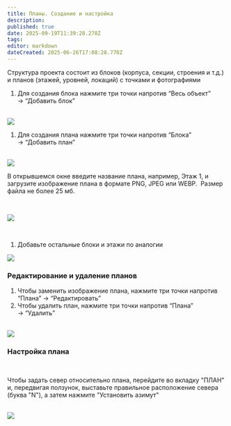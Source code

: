 ```yaml
---
title: Планы. Создание и настройка
description: 
published: true
date: 2025-09-19T11:39:28.278Z
tags: 
editor: markdown
dateCreated: 2025-06-26T17:08:28.770Z
---
```


Структура проекта состоит из блоков (корпуса, секции, строения и т.д.) и планов (этажей, уровней, локаций) с точками и фотографиями

1.  Для создания блока нажмите три точки напротив “Весь объект” → “Добавить блок”  
     

![](https://lh7-rt.googleusercontent.com/docsz/AD_4nXerJZd48LWhxQdO6cUa3qI8xgllMA54mFMIZhRtOFGkvYCReflwn5Nz0acxn6cJQXmi1tR_p2Gh6BUjlD4nijHvxvbi72Hf0PQRuNBqwu7-sbYLuXgwWrtAJr4_-AULNA?key=3hpsmQhvFqHd-U35R9gMfGGO)

1.  Для создания плана нажмите три точки напротив “Блока” → “Добавить план”  
     

![](https://lh7-rt.googleusercontent.com/docsz/AD_4nXePrWHB4Ez-S_Tm-dAF0UEtFYVQUsHwEzE7HENYRKsiMLYQ5gpl8K4Uz3GvLR2kLhqvsSkRY-sJyQxZV-EgIJ1_AJ-dc6-mJXFZhNV10hy6XJQuvoR7nTHPmO1vZNzUrmU?key=3hpsmQhvFqHd-U35R9gMfGGO)

В открывшемся окне введите название плана, например, Этаж 1, и загрузите изображение плана в формате PNG, JPEG или WEBP.  Размер файла не более 25 мб.  
  
        

![](https://lh7-rt.googleusercontent.com/docsz/AD_4nXdaIHNCLs2LGHZYPlAcA7Za9PYKpR_Qf3ujHB5kDO0jSRvsw64JAQ0JqFacnLMvuU28BJb7il4AZVMFJITUsS5NGXCkQWHVhfUYq9cxJFUIdTdUcAiUZGiodf8COW57gTc?key=3hpsmQhvFqHd-U35R9gMfGGO)

  
 

1.  Добавьте остальные блоки и этажи по аналогии

![](https://lh7-rt.googleusercontent.com/docsz/AD_4nXeZjiRKkmB6zMEx7C7byKSch-zqqizJkYMefzPUnsyoOHbRbn9CZSpFAcdJmjPsysRUn2UqOJibQfadRviYg-ojVgCsIGPKshJfHMzdLVCHoHBCysmlJYOaEb-HbfbZ5Iw?key=3hpsmQhvFqHd-U35R9gMfGGO)

### **Редактирование и удаление планов**

1.  Чтобы заменить изображение плана, нажмите три точки напротив “Плана” → “Редактировать”
2.  Чтобы удалить план, нажмите три точки напротив “Плана” → “Удалить”  
     

![](https://lh7-rt.googleusercontent.com/docsz/AD_4nXdnlm5VppekaiO2EpbjrofRFhz1FDwPk6FDse01uyZhCTgsVklkhMqVhNLDokIiwQzELJRE-R-Z4SdHrO7BLt-028kNkYg2wiOS54xwgGdCtjmLHXcjy6tt4TuFjPvM_jI?key=3hpsmQhvFqHd-U35R9gMfGGO)

### **Настройка плана**  
 

Чтобы задать север относительно плана, перейдите во вкладку "ПЛАН" и, передвигая ползунок, выставьте правильное расположение севера (буква "N"), а затем нажмите "Установить азимут"  
 

![](https://lh7-rt.googleusercontent.com/docsz/AD_4nXeN1Pzzz2XxNUbLvbt1xFoQWl8331DqCA65HdIBZ-b7HAAuBYeE14ivSyAbIsxjADxK4MCIe1NC7wE55kud31xKTTZqxoxtOqZaxGzIu4-uduT16dAErt7U5xj3M6qoVoE?key=3hpsmQhvFqHd-U35R9gMfGGO)